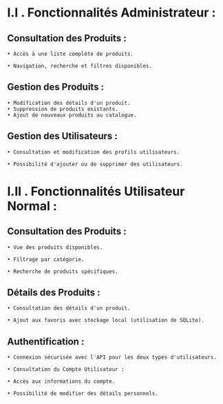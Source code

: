 # I.I . Fonctionnalités Administrateur :

## Consultation des Produits :

    • Accès à une liste complète de produits.

    • Navigation, recherche et filtres disponibles.

## Gestion des Produits :


    • Modification des détails d'un produit.
    • Suppression de produits existants.
    • Ajout de nouveaux produits au catalogue.

## Gestion des Utilisateurs :

    • Consultation et modification des profils utilisateurs.

    • Possibilité d'ajouter ou de supprimer des utilisateurs.

# I.II . Fonctionnalités Utilisateur Normal :

## Consultation des Produits :

    • Vue des produits disponibles.

    • Filtrage par catégorie.

    • Recherche de produits spécifiques.

## Détails des Produits :

    • Consultation des détails d'un produit.

    • Ajout aux favoris avec stockage local (utilisation de SQLite).

## Authentification :

    • Connexion sécurisée avec l'API pour les deux types d'utilisateurs.

    • Consultation du Compte Utilisateur :

    • Accès aux informations du compte.

    • Possibilité de modifier des détails personnels.


